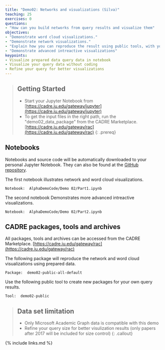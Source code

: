 ```yaml
---
title: "Demo02: Networks and visualizations (Silva)"
teaching: 25
exercises: 0
questions:
- "How can you build networks from query results and visualize them"
objectives:
- "Demonstrate word cloud visualizations."
- "Demonstrate network visualizations."
- "Explain how you can reproduce the result using public tools, with your own data"
- "Demonstrate advanced intreactive visualizations"
keypoints:
- Visualize prepared data query data in notebook
- Visualize your query data without coding
- Refine your query for better visualizations
---
```


> ## Getting Started
>- Start your Jupyter Notebook from [https://cadre.iu.edu/gateway/jupyter](https://cadre.iu.edu/gateway/jupyter)
>- To get the input files in the right path, run the "demo02_data_package" from the CADRE Marketplace. [https://cadre.iu.edu/gateway/rac](https://cadre.iu.edu/gateway/rac)
{: .prereq}

## Notebooks
Notebooks and source code will be automatically downloaded to your personal Jupyter Notebook. They can also be found at the [GitHub repository](https://github.com/iuni-cadre/AlphaDemoCode).

The first notebook illustrates network and word cloud visualizations. 
```
Notebook:  AlphaDemoCode/Demo 02/Part1.ipynb
```

The second notebook Demonstrates more advanced intreactive visualizations.
```
Notebook:  AlphaDemoCode/Demo 02/Part2.ipynb
```
## CADRE packages, tools and archives
All packages, tools and archives can be accessed from the CADRE Marketplace. [https://cadre.iu.edu/gateway/rac](https://cadre.iu.edu/gateway/rac)

The following package will reproduce the network and word cloud visualizations using prepared data.
```
Package:  demo02-public-all-default
```

Use the following public tool to create new packages for your own query results.
```
Tool:  demo02-public
```

> ## Data set limitation
>- Only Microsoft Academic Graph data is compatible with this demo
>- Refine your query size for better visulization results (only papers after 2017 will be included for size control)
{: .callout}

{% include links.md %}
